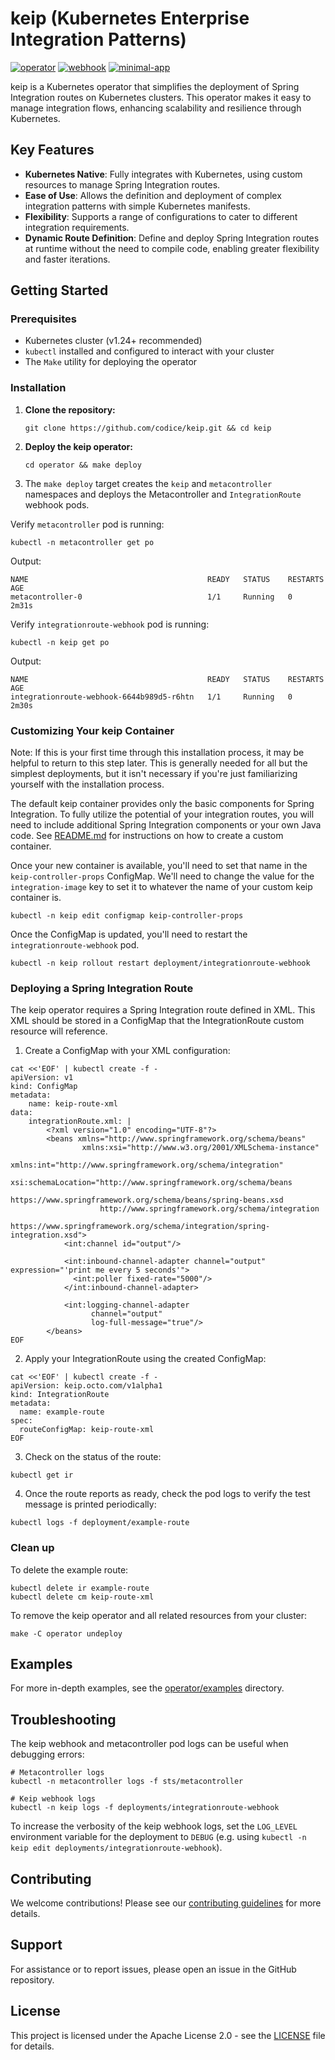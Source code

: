 # keip (Kubernetes Enterprise Integration Patterns)

[![operator](https://github.com/codice/keip/actions/workflows/operator.yml/badge.svg?branch=main)](https://github.com/codice/keip/actions/workflows/operator.yml)
[![webhook](https://github.com/codice/keip/actions/workflows/webhook.yml/badge.svg?branch=main)](https://github.com/codice/keip/actions/workflows/webhook.yml)
[![minimal-app](https://github.com/codice/keip/actions/workflows/minimal-app.yml/badge.svg?branch=main)](https://github.com/codice/keip/actions/workflows/minimal-app.yml)

keip is a Kubernetes operator that simplifies the deployment of Spring Integration routes on Kubernetes clusters. This
operator makes it easy to manage integration flows, enhancing scalability and resilience through Kubernetes.

## Key Features

- **Kubernetes Native**: Fully integrates with Kubernetes, using custom resources to manage Spring Integration routes.
- **Ease of Use**: Allows the definition and deployment of complex integration patterns with simple Kubernetes
  manifests.
- **Flexibility**: Supports a range of configurations to cater to different integration requirements.
- **Dynamic Route Definition**: Define and deploy Spring Integration routes at runtime without the need to compile code,
  enabling greater flexibility and faster iterations.

## Getting Started

### Prerequisites

- Kubernetes cluster (v1.24+ recommended)
- `kubectl` installed and configured to interact with your cluster
- The `Make` utility for deploying the operator

### Installation

1. **Clone the repository:**
   ```shell
   git clone https://github.com/codice/keip.git && cd keip
   ```

2. **Deploy the keip operator:**
   ```shell
   cd operator && make deploy
   ```

3. The `make deploy` target creates the `keip` and `metacontroller` namespaces and deploys the Metacontroller and
   `IntegrationRoute` webhook pods.

Verify `metacontroller` pod is running:

```shell
kubectl -n metacontroller get po
```

Output:

```
NAME                                        READY   STATUS    RESTARTS   AGE
metacontroller-0                            1/1     Running   0          2m31s
```

Verify `integrationroute-webhook` pod is running:

```shell
kubectl -n keip get po
```

Output:

```
NAME                                        READY   STATUS    RESTARTS   AGE
integrationroute-webhook-6644b989d5-r6htn   1/1     Running   0          2m30s
```

### Customizing Your keip Container

Note: If this is your first time through this installation process, it may be helpful to return to this step later. This
is generally needed for all but the simplest deployments, but it isn't necessary if you're just familiarizing yourself
with the installation process.

The default keip container provides only the basic components for Spring Integration. To fully utilize the potential of
your integration routes, you will need to include additional Spring Integration components or your own Java code. See
[README.md](keip-container-archetype%2FREADME.md) for instructions on how to create a custom container.

Once your new container is available, you'll need to set that name in the `keip-controller-props` ConfigMap. We'll need
to change the value for the `integration-image` key to set it to whatever the name of your custom keip container is.

```shell
kubectl -n keip edit configmap keip-controller-props
```

Once the ConfigMap is updated, you'll need to restart the `integrationroute-webhook` pod.

```shell
kubectl -n keip rollout restart deployment/integrationroute-webhook
```

### Deploying a Spring Integration Route

The keip operator requires a Spring Integration route defined in XML. This XML should be stored in a ConfigMap that the
IntegrationRoute custom resource will reference.

1. Create a ConfigMap with your XML configuration:

```shell
cat <<'EOF' | kubectl create -f -
apiVersion: v1
kind: ConfigMap
metadata:
    name: keip-route-xml
data:
    integrationRoute.xml: |
        <?xml version="1.0" encoding="UTF-8"?>
        <beans xmlns="http://www.springframework.org/schema/beans"
                xmlns:xsi="http://www.w3.org/2001/XMLSchema-instance"
                xmlns:int="http://www.springframework.org/schema/integration"
                xsi:schemaLocation="http://www.springframework.org/schema/beans
                    https://www.springframework.org/schema/beans/spring-beans.xsd
                    http://www.springframework.org/schema/integration
                    https://www.springframework.org/schema/integration/spring-integration.xsd">
            <int:channel id="output"/>

            <int:inbound-channel-adapter channel="output" expression="'print me every 5 seconds'">
              <int:poller fixed-rate="5000"/>
            </int:inbound-channel-adapter>
      
            <int:logging-channel-adapter
                  channel="output"
                  log-full-message="true"/>
        </beans>
EOF
```

2. Apply your IntegrationRoute using the created ConfigMap:

```shell
cat <<'EOF' | kubectl create -f -
apiVersion: keip.octo.com/v1alpha1
kind: IntegrationRoute
metadata:
  name: example-route
spec:
  routeConfigMap: keip-route-xml
EOF
```

3. Check on the status of the route:

```shell
kubectl get ir
```

4. Once the route reports as ready, check the pod logs to verify the test message is printed periodically:

```shell
kubectl logs -f deployment/example-route
```

### Clean up

To delete the example route:

```shell
kubectl delete ir example-route
kubectl delete cm keip-route-xml
```

To remove the keip operator and all related resources from your cluster:

```shell
make -C operator undeploy
```

## Examples

For more in-depth examples, see the [operator/examples](./operator/examples) directory.

## Troubleshooting

The keip webhook and metacontroller pod logs can be useful when debugging errors:

```shell
# Metacontroller logs
kubectl -n metacontroller logs -f sts/metacontroller

# Keip webhook logs
kubectl -n keip logs -f deployments/integrationroute-webhook
```

To increase the verbosity of the keip webhook logs, set the `LOG_LEVEL` environment variable for the deployment
to `DEBUG` (e.g. using `kubectl -n keip edit deployments/integrationroute-webhook`).

## Contributing

We welcome contributions! Please see our [contributing guidelines](CONTRIBUTING.md) for more details.

## Support

For assistance or to report issues, please open an issue in the GitHub repository.

## License

This project is licensed under the Apache License 2.0 - see the [LICENSE](LICENSE) file for details.